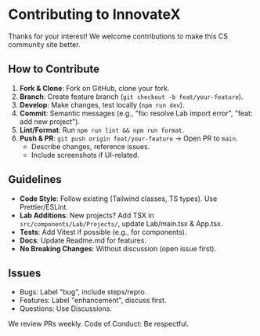 # Contributing to InnovateX

Thanks for your interest! We welcome contributions to make this CS community site better.

## How to Contribute
1. **Fork & Clone**: Fork on GitHub, clone your fork.
2. **Branch**: Create feature branch (`git checkout -b feat/your-feature`).
3. **Develop**: Make changes, test locally (`npm run dev`).
4. **Commit**: Semantic messages (e.g., "fix: resolve Lab import error", "feat: add new project").
5. **Lint/Format**: Run `npm run lint && npm run format`.
6. **Push & PR**: `git push origin feat/your-feature` → Open PR to `main`.
   - Describe changes, reference issues.
   - Include screenshots if UI-related.

## Guidelines
- **Code Style**: Follow existing (Tailwind classes, TS types). Use Prettier/ESLint.
- **Lab Additions**: New projects? Add TSX in `src/components/Lab/Projects/`, update Lab/main.tsx & App.tsx.
- **Tests**: Add Vitest if possible (e.g., for components).
- **Docs**: Update Readme.md for features.
- **No Breaking Changes**: Without discussion (open issue first).

## Issues
- Bugs: Label "bug", include steps/repro.
- Features: Label "enhancement", discuss first.
- Questions: Use Discussions.

We review PRs weekly. Code of Conduct: Be respectful.
